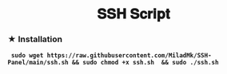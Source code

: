 <center><h1>𝐒𝐒𝐇 𝐒𝐜𝐫𝐢𝐩𝐭<b> </h1></center>

### ★ Installation

``` 
 sudo wget https://raw.githubusercontent.com/MiladMk/SSH-Panel/main/ssh.sh && sudo chmod +x ssh.sh  && sudo ./ssh.sh 
 ```
